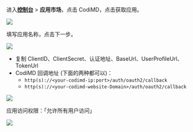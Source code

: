 <IntegrationDetailCard :title="`在 ${$localeConfig.brandName} 中创建应用`">

进入[**控制台**](https://console.authing.cn) > **应用市场**，点击 CodiMD，点击获取应用。

![](~@imagesZhCn/integration/codimd/1-1.png)

填写应用名称，点击下一步。

![](~@imagesZhCn/integration/codimd/1-2.png)

- 复制 ClientID、ClientSecret、认证地址、BaseUrl、UserProfileUrl、TokenUrl
- CodiMD 回调地址 (下面的两种都可以)：
  - `http(s)://<your-codimd-ip:port>/auth/oauth2/callback`
  - `http(s)://<your-codimd-website-Domain>/auth/oauth2/callback`

![](~@imagesZhCn/integration/codimd/1-3.png)

应用访问权限：「允许所有用户访问」

![](~@imagesZhCn/integration/codimd/2-3.png)

</IntegrationDetailCard>
